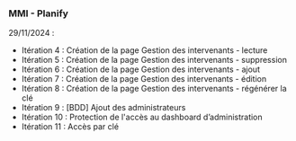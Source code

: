 ### MMI - Planify

29/11/2024 : 

- Itération 4 : Création de la page Gestion des intervenants - lecture
- Itération 5 : Création de la page Gestion des intervenants - suppression
- Itération 6 : Création de la page Gestion des intervenants - ajout
- Itération 7 : Création de la page Gestion des intervenants - édition
- Itération 8 : Création de la page Gestion des intervenants - régénérer la clé
- Itération 9 : [BDD] Ajout des administrateurs
- Itération 10 : Protection de l'accès au dashboard d’administration
- Itération 11 : Accès par clé